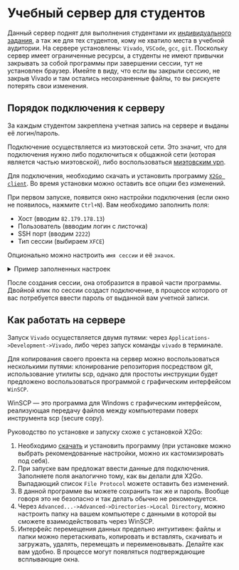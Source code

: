 # Учебный сервер для студентов

Данный сервер поднят для выполнения студентами их [индивидуального задания](../Labs/4.%20Primitive%20programmable%20device#индивидуальные-задания), а так же для тех студентов, кому не хватило места в учебной аудитории. На сервере установлены: `Vivado`, `VSCode`, `gcc`, `git`. Поскольку сервер имеет ограниченные ресурсы, а студенты не имеют привычки закрывать за собой программы при завершении сессии, тут не установлен браузер. Имейте в виду, что если вы закрыли сессию, не закрыв Vivado и там остались несохраненные файлы, то вы рискуете потерять свои изменения.

## Порядок подключения к серверу

За каждым студентом закреплена учетная запись на сервере и выданы её логин/пароль.

Подключение  осуществляется из миэтовской сети. Это значит, что для подключения нужно либо подключиться к общажной сети (которая является частью миэтовской), либо воспользоваться [миэтовским vpn](https://vpn.miet.ru/).

Для подключения, необходимо скачать и установить программу [`X2Go client`](http://code.x2go.org/releases/X2GoClient_latest_mswin32-setup.exe). Во время установки можно оставить все опции без изменений.

При первом запуске, появится окно настройки подключения (если окно не появилось, нажмите `Ctrl+N`). Вам необходимо заполнить поля:

- Хост (вводим `82.179.178.13`)
- Пользователь (ввводим логин с листочка)
- SSH порт (вводим `2222`)
- Тип сессии (выбираем `XFCE`)

Опционально можно настроить `имя сессии` и её `значок`.

<details>
  <summary>Пример заполненных настроек</summary>

  ![x2go_session_settings_example](../../technical/Other/Pic/x2goclient_config.png)

</details>

После создания сессии, она отобразится в правой части программы. Двойной клик по сессии создаст подключение, в процессе которого от вас потребуется ввести пароль от выданной вам учетной записи.

## Как работать на сервере

Запуск `Vivado` осуществляется двумя путями: через `Applications->Development->Vivado`, либо через запуск команды `vivado` в терминале.

Для копирования своего проекта на сервер можно воспользоваться несколькими путями: клонирование репозитория посредством git, использование утилиты scp, однако для простоты инструкции будет предложено воспользоваться программой с графическим интерфейсом `WinSCP`.

WinSCP — это программа для Windows с графическим интерфейсом, реализующая передачу файлов между компьютерами поверх инструмента scp (secure copy).

Руководство по установке и запуску схоже с установкой X2Go:

1. Необходимо [скачать](https://winscp.net/eng/downloads.php) и установить программу (при установке можно выбрать рекомендованные настройки, можно их кастомизировать под себя).
2. При запуске вам предложат ввести данные для подключения. Заполняете поля аналогично тому, как вы делали для X2Go. Выпадающий список `File Protocol` можете оставить без изменений.
3. В данной программе вы можете сохранить так же и пароль. Вообще говоря это не безопасно и так делать обычно не рекомендуется.
4. Через `Advanced...->Advanced->Directories->Local Directory`, можно настроить папку на вашем компьютере с данными в которой вы сможете взаимодействовать через WinSCP.
5. Интерфейс перемещения данных предельно интуитивен: файлы и папки можно перетаскивать, копировать и вставлять, скачивать и загружать, удалять, перемещать и переименовывать. Делайте как вам удобно. В процессе могут появляться подтверждающие всплывающие окна.
